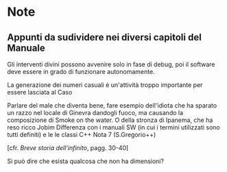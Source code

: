 # Note­
## Appunti da sudividere nei diversi capitoli del Manuale



Gli interventi divini possono avvenire solo in fase di debug, poi il software deve essere in grado di funzionare autonomamente.

La generazione dei numeri casuali è un'attività troppo importante per essere lasciata al Caso

Parlare del male che diventa bene, fare esempio dell'idiota che ha sparato un razzo nel locale  di Ginevra dandogli fuoco, ma causando la composizione di Smoke on the water.
O della stronza di Ipanema, che ha reso ricco Jobim
Differenza con i manuali SW (in cui i termini utilizzati sono tutti definiti) e le le classi C++
Nota 7 (S.Gregorio++)

<!-- la negazione e il paradosso come metodo per comprendere ciò che non è di per sé evidente -->

<!--
    @todo - differenza fra verità epistemica e verità realista in Filosofia di House, pag. 100 e seguenti 
    @todo - le teorie di Wittgenstein., secondo cui la metafisica è un uso pervertito del linguaggio, tocca che me la studio
-->

\[cfr. *Breve storia dell'infinito*, pagg. 30-40\]

Si può dire che esista qualcosa che non ha dimensioni?

